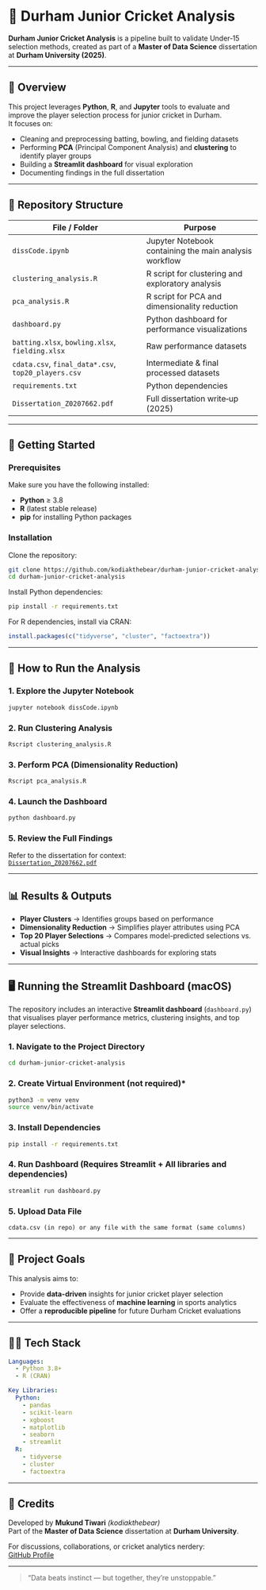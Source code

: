 
# 🏏 Durham Junior Cricket Analysis

**Durham Junior Cricket Analysis** is a pipeline built to validate Under‑15 selection methods, created as part of a **Master of Data Science** dissertation at **Durham University (2025)**.

---

## 📝 Overview

This project leverages **Python**, **R**, and **Jupyter** tools to evaluate and improve the player selection process for junior cricket in Durham.  
It focuses on:

- Cleaning and preprocessing batting, bowling, and fielding datasets  
- Performing **PCA** (Principal Component Analysis) and **clustering** to identify player groups  
- Building a **Streamlit dashboard** for visual exploration  
- Documenting findings in the full dissertation

---

## 📂 Repository Structure

| File / Folder                           | Purpose                                                   |
| -------------------------------------- | -------------------------------------------------------- |
| `dissCode.ipynb`                       | Jupyter Notebook containing the main analysis workflow   |
| `clustering_analysis.R`                | R script for clustering and exploratory analysis         |
| `pca_analysis.R`                       | R script for PCA and dimensionality reduction            |
| `dashboard.py`                         | Python dashboard for performance visualizations          |
| `batting.xlsx`, `bowling.xlsx`, `fielding.xlsx` | Raw performance datasets                     |
| `cdata.csv`, `final_data*.csv`, `top20_players.csv` | Intermediate & final processed datasets |
| `requirements.txt`                     | Python dependencies                                      |
| `Dissertation_Z0207662.pdf`            | Full dissertation write‑up (2025)                        |

---

## 🚀 Getting Started

### **Prerequisites**

Make sure you have the following installed:

- **Python** ≥ 3.8
- **R** (latest stable release)
- **pip** for installing Python packages

### **Installation**

Clone the repository:

```bash
git clone https://github.com/kodiakthebear/durham-junior-cricket-analysis.git
cd durham-junior-cricket-analysis
```

Install Python dependencies:

```bash
pip install -r requirements.txt
```

For R dependencies, install via CRAN:

```R
install.packages(c("tidyverse", "cluster", "factoextra"))
```

---

## 🧩 How to Run the Analysis

### **1. Explore the Jupyter Notebook**
```bash
jupyter notebook dissCode.ipynb
```

### **2. Run Clustering Analysis**
```bash
Rscript clustering_analysis.R
```

### **3. Perform PCA (Dimensionality Reduction)**
```bash
Rscript pca_analysis.R
```

### **4. Launch the Dashboard**
```bash
python dashboard.py
```

### **5. Review the Full Findings**
Refer to the dissertation for context:  
[`Dissertation_Z0207662.pdf`](./Dissertation_Z0207662.pdf)

---

## 📊 Results & Outputs

- **Player Clusters** → Identifies groups based on performance
- **Dimensionality Reduction** → Simplifies player attributes using PCA
- **Top 20 Player Selections** → Compares model-predicted selections vs. actual picks
- **Visual Insights** → Interactive dashboards for exploring stats

---

## 🖥️ Running the Streamlit Dashboard (macOS)

The repository includes an interactive **Streamlit dashboard** (`dashboard.py`) that visualises player performance metrics, clustering insights, and top player selections.

### **1. Navigate to the Project Directory**
```bash
cd durham-junior-cricket-analysis
```

### **2. Create Virtual Environment (not required)***
```bash
python3 -m venv venv
source venv/bin/activate
```

### **3. Install Dependencies**
```bash
pip install -r requirements.txt
```

### **4. Run Dashboard (Requires Streamlit + All libraries and dependencies)**
```bash
streamlit run dashboard.py
```

### **5. Upload Data File**
```
cdata.csv (in repo) or any file with the same format (same columns)
```
---
## 🎯 Project Goals

This analysis aims to:

- Provide **data-driven** insights for junior cricket player selection  
- Evaluate the effectiveness of **machine learning** in sports analytics  
- Offer a **reproducible pipeline** for future Durham Cricket evaluations

---

## 🧑‍💻 Tech Stack

```yaml
Languages:
  - Python 3.8+
  - R (CRAN)

Key Libraries:
  Python:
    - pandas
    - scikit-learn
    - xgboost
    - matplotlib
    - seaborn
    - streamlit
  R:
    - tidyverse
    - cluster
    - factoextra
```

---

## 🤝 Credits

Developed by **Mukund Tiwari** *(kodiakthebear)*  
Part of the **Master of Data Science** dissertation at **Durham University**.

For discussions, collaborations, or cricket analytics nerdery:  
[GitHub Profile](https://github.com/kodiakthebear)

---

> “Data beats instinct — but together, they’re unstoppable.”

